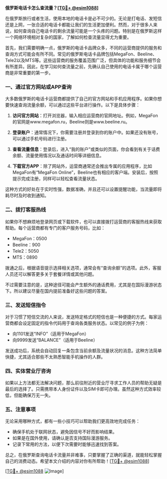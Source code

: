 **俄罗斯电话卡怎么查流量？[[TG💪+ @esim1088](https://t.me/s/esim1088)]**

在俄罗斯旅行或者生活，使用本地的电话卡是必不可少的。无论是打电话、发短信还是上网，一张合适的电话卡都能让我们的生活更加便利。然而，对于很多人来说，如何查询自己电话卡的剩余流量可能是一个头疼的问题。特别是在俄罗斯这样一个网络环境相对复杂的国家，了解如何检查流量显得尤为重要。

首先，我们需要明确一点，俄罗斯的电话卡品牌众多，不同的运营商提供的服务和查询方式可能会有所不同。常见的俄罗斯电话卡品牌包括MegaFon、Beeline、Tele2以及MTS等。这些运营商的服务覆盖范围广泛，但具体的功能和服务细节会有所差异。因此，在学习如何查流量之前，先确认自己使用的电话卡属于哪个运营商是非常重要的第一步。

### 一、通过官方网站或APP查询

大多数俄罗斯的电话卡运营商都提供了自己的官方网站和手机应用程序。如果你想要快速查询流量余额，可以通过这些平台进行操作。以下是具体步骤：

1. **访问官方网站**：打开浏览器，输入相应运营商的官网地址。例如，MegaFon的官网是www.megafon.ru，Beeline则是www.beeline.ru。
   
2. **登录账户**：通常情况下，你需要注册并登录到你的账户中。如果还没有账号，可以通过手机号码进行注册。

3. **查看流量信息**：登录后，进入“我的账户”或类似的页面，你会看到有关于话费余额、流量使用情况以及通话时间等详细信息。

4. **下载官方APP**：除了网站外，运营商通常还会推出专属的应用程序，比如MegaFon有“MegaFon Online”，Beeline也有相应的客户端。安装后，按照提示完成注册，同样可以轻松查看流量状态。

这种方式的好处在于实时性强，数据准确，并且还可以设置提醒功能，当流量即将耗尽时及时收到通知。

### 二、拨打客服热线

如果你不想麻烦地登录网页或下载软件，也可以直接拨打运营商的客服热线来获取帮助。每个运营商都有专门的客户服务号码，比如：

- MegaFon：0500
- Beeline：900
- Tele2：5050
- MTS：0890

拨通之后，根据语音提示选择相关选项，通常会有“查询余额”的选项。此外，客服人员还可以解答更多关于套餐详情或其他问题。

不过需要注意的是，这种途径可能会产生额外的通话费用，尤其是在国际漫游状态下。所以建议尽量在国内提前准备好这些问题的答案。

### 三、发送短信指令

对于习惯了短信交流的人来说，发送特定格式的短信也是一种便捷的方式。每家运营商都会设定固定的指令代码用于查询各类服务状态。以常见的例子为例：

- 向1101发送“INFO”（适用于MegaFon）
- 向9999发送“BALANCE”（适用于Beeline）

发送成功后，系统会自动回复一条包含当前余额及流量状况的消息。这种方法简单快捷，尤其适合那些不太熟悉智能手机操作的人群。

### 四、实体营业厅咨询

如果以上方法都无法解决问题，那么前往附近的营业厅寻求工作人员的帮助无疑是最后的选择了。只需携带本人身份证件以及SIM卡即可办理。虽然这种方式效率较低，但能确保万无一失。

### 五、注意事项

无论采用哪种方式，都有一些小技巧可以帮助我们更高效地完成任务：

- 确保手机处于联网状态，避免因信号不好而影响结果。
- 如果是在国外使用，请确认是否支持国际漫游服务。
- 记录下常用的方法，以便下次需要时能够迅速找到答案。

总之，在俄罗斯查询电话卡流量并非难事，只要掌握了正确的渠道，就能轻松掌握自己的消费动态。希望本文介绍的内容对你有所帮助！[[TG💪+ @esim1088](https://t.me/s/esim1088)]

[[TG💪+ @esim1088](https://t.me/s/esim1088) ![Image](https://i.postimg.cc/4NQfJmqS/Snipaste-2025-05-13-00-14-12.png)]